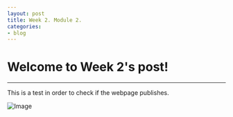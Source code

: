 ```yaml
---
layout: post
title: Week 2. Module 2.
categories:
- blog
---
```


# Welcome to Week 2's post!

---
This is a test in order to check if the webpage publishes.

![Image](assets/Rstudio.png)
